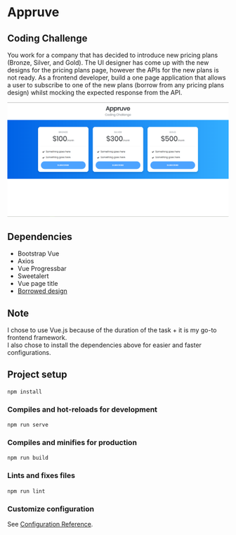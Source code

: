# Appruve
## Coding Challenge
You work for a company that has decided to introduce new pricing plans (Bronze, Silver, and Gold). The UI designer has come up with the new designs for the pricing plans page, however the APIs for the new plans is not ready. As a frontend developer, build a one page application that allows a user to subscribe to one of the new plans (borrow from any pricing plans design) whilst mocking the expected response from the API.

![Page Screenshot](https://github.com/Lavendar77/Appruve-Coding-Challenge/blob/master/screenshot.png)

## Dependencies
- Bootstrap Vue
- Axios
- Vue Progressbar
- Sweetalert
- Vue page title
- [Borrowed design](https://startbootstrap.com/snippets/pricing-table/)

## Note
I chose to use Vue.js because of the duration of the task + it is my go-to frontend framework.<br>
I also chose to install the dependencies above for easier and faster configurations.

## Project setup
```
npm install
```

### Compiles and hot-reloads for development
```
npm run serve
```

### Compiles and minifies for production
```
npm run build
```

### Lints and fixes files
```
npm run lint
```

### Customize configuration
See [Configuration Reference](https://cli.vuejs.org/config/).
